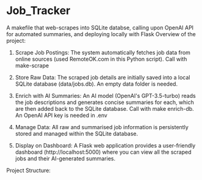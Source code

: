 # Job_Tracker
A makefile that web-scrapes into SQLite databse, calling upon OpenAI API for automated summaries, and deploying locally with Flask
Overview of the project:

1. Scrape Job Postings: The system automatically fetches job data from online sources (used RemoteOK.com in this Python script). Call with make-scrape

2. Store Raw Data: The scraped job details are initially saved into a local SQLite database (data/jobs.db). An empty data folder is needed.

3. Enrich with AI Summaries: An AI model (OpenAI's GPT-3.5-turbo) reads the job descriptions and generates concise summaries for each, which are then added back to the SQLite database. Call with make enrich-db. An OpenAI API key is needed in .env
   
4. Manage Data: All raw and summarised job information is persistently stored and managed within the SQLite database.
   
5. Display on Dashboard: A Flask web application provides a user-friendly dashboard (http://localhost:5000) where you can view all the scraped jobs and their AI-generated summaries.


Project Structure:
